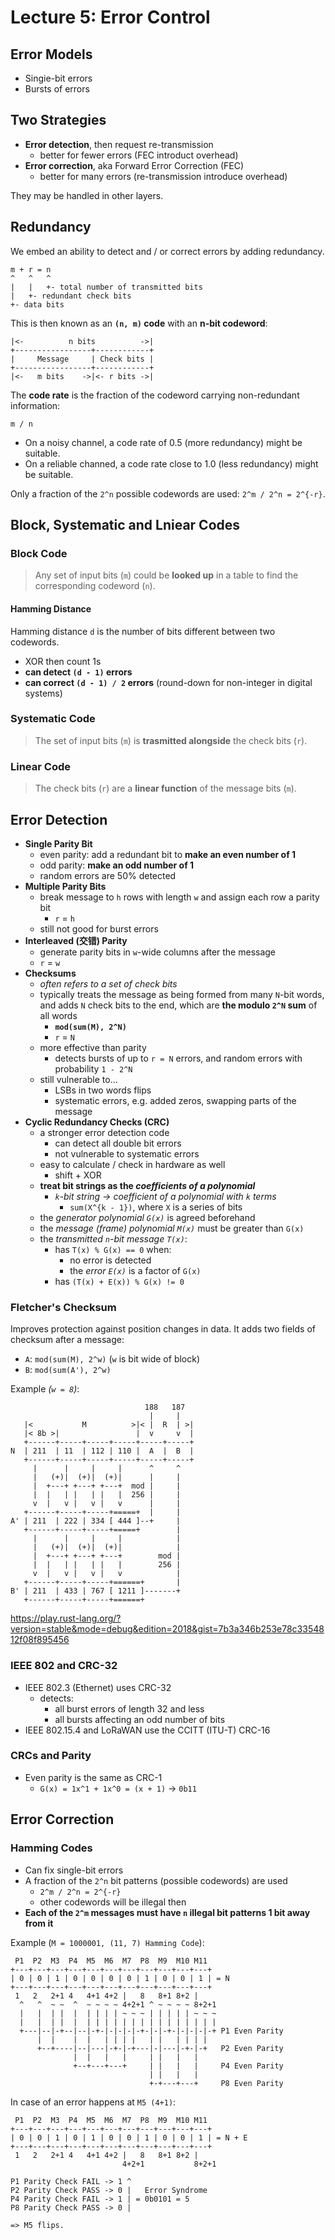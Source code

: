 # Lecture 5: Error Control

## Error Models

- Singie-bit errors
- Bursts of errors

## Two Strategies

- **Error detection**, then request re-transmission
  - better for fewer errors (FEC introduct overhead)
- **Error correction**, aka Forward Error Correction (FEC)
  - better for many errors (re-transmission introduce overhead)

They may be handled in other layers.

## Redundancy

We embed an ability to detect and / or correct errors by adding redundancy.

```
m + r = n
^   ^   ^
|   |   +- total number of transmitted bits
|   +- redundant check bits
+- data bits
```

This is then known as an **`(n, m)` code** with an **n-bit codeword**:

```
|<-          n bits          ->|
+-----------------+------------+
|     Message     | Check bits |
+-----------------+------------+
|<-   m bits    ->|<- r bits ->|
```

The **code rate** is the fraction of the codeword carrying non-redundant information:

```
m / n
```

- On a noisy channel, a code rate of 0.5 (more redundancy) might be suitable.
- On a reliable channed, a code rate close to 1.0 (less redundancy) might be suitable.

Only a fraction of the `2^n` possible codewords are used: `2^m / 2^n = 2^{-r}`.

## Block, Systematic and Lniear Codes

### Block Code

> Any set of input bits (`m`) could be **looked up** in a table to find the corresponding codeword (`n`).

#### Hamming Distance

Hamming distance `d` is the number of bits different between two codewords.

- XOR then count 1s
- **can detect `(d - 1)` errors**
- **can correct `(d - 1) / 2` errors** (round-down for non-integer in digital systems)

### Systematic Code

> The set of input bits (`m`) is **trasmitted alongside** the check bits (`r`).

### Linear Code

> The check bits (`r`) are a **linear function** of the message bits (`m`).

## Error Detection

- **Single Parity Bit**
  - even parity: add a redundant bit to **make an even number of 1**
  - odd parity: **make an odd number of 1**
  - random errors are 50% detected
- **Multiple Parity Bits**
  - break message to `h` rows with length `w` and assign each row a parity bit
    - `r` = `h`
  - still not good for burst errors
- **Interleaved (交错) Parity**
  - generate parity bits in `w`-wide columns after the message
  - `r` = `w`
- **Checksums**
  - _often refers to a set of check bits_
  - typically treats the message as being formed from many `N`-bit words, and adds `N` check bits to the end, which are **the modulo `2^N` sum** of all words
    - **`mod(sum(M), 2^N)`**
    - `r` = `N`
  - more effective than parity
    - detects bursts of up to `r = N` errors, and random errors with probability `1 - 2^N`
  - still vulnerable to...
    - LSBs in two words flips
    - systematic errors, e.g. added zeros, swapping parts of the message
- **Cyclic Redundancy Checks (CRC)**
  - a stronger error detection code
    - can detect all double bit errors
    - not vulnerable to systematic errors
  - easy to calculate / check in hardware as well
    - shift + XOR
  - **treat bit strings as the _coefficients of a polynomial_**
    - _`k`-bit string -> coefficient of a polynomial with `k` terms_
      - `sum(X^{k - 1})`, where `X` is a series of bits
  - the _generator polynomial `G(x)`_ is agreed beforehand
  - the _message (frame) polynomial `M(x)`_ must be greater than `G(x)`
  - the _transmitted `n`-bit message `T(x)`_:
    - has `T(x) % G(x) == 0` when:
      - no error is detected
      - the _error `E(x)`_ is a factor of `G(x)`
    - has `(T(x) + E(x)) % G(x) != 0`

### Fletcher's Checksum

Improves protection against position changes in data. It adds two fields of checksum after a message:

- `A`: `mod(sum(M), 2^w)` (`w` is bit wide of block)
- `B`: `mod(sum(A'), 2^w)`

Example _(`w = 8`)_:

```
                              188   187
                               |     |
   |<           M          >|< |  R  | >|
   |< 8b >|                 |  v     v  |
   +------+-----+-----+-----+-----+-----+
N  | 211  | 11  | 112 | 110 |  A  |  B  |
   +------+-----+-----+-----+-----+-----+
     |      |     |     |      ^     ^
     |   (+)|  (+)|  (+)|      |     |
     |  +---+ +---+ +---+  mod |     |
     |  |   | |   | |   |  256 |     |
     v  |   v |   v |   v      |     |
   +------+-----+-----+=====+  |     |
A' | 211  | 222 | 334 [ 444 ]--+     |
   +------+-----+-----+=====+        |
     |      |     |     |            |
     |   (+)|  (+)|  (+)|            |
     |  +---+ +---+ +---+        mod |
     |  |   | |   | |   |        256 |
     v  |   v |   v |   v            |
   +------+-----+-----+======+       |
B' | 211  | 433 | 767 [ 1211 ]-------+
   +------+-----+-----+======+
```

https://play.rust-lang.org/?version=stable&mode=debug&edition=2018&gist=7b3a346b253e78c3354812f08f895456

### IEEE 802 and CRC-32

- IEEE 802.3 (Ethernet) uses CRC-32
  - detects:
    - all burst errors of length 32 and less
    - all bursts affecting an odd number of bits
- IEEE 802.15.4 and LoRaWAN use the CCITT (ITU-T) CRC-16

### CRCs and Parity

- Even parity is the same as CRC-1
  - `G(x) = 1x^1 + 1x^0 = (x + 1)` -> `0b11`

## Error Correction

### Hamming Codes

- Can fix single-bit errors
- A fraction of the `2^n` bit patterns (possible codewords) are used
  - `2^m / 2^n = 2^{-r}`
  - other codewords will be illegal then
- **Each of the `2^m` messages must have `n` illegal bit patterns 1 bit away from it**

Example (`M = 1000001, (11, 7) Hamming Code`):

```
 P1  P2  M3  P4  M5  M6  M7  P8  M9  M10 M11
+---+---+---+---+---+---+---+---+---+---+---+
| 0 | 0 | 1 | 0 | 0 | 0 | 0 | 1 | 0 | 0 | 1 | = N
+---+---+---+---+---+---+---+---+---+---+---+
 1   2   2+1 4   4+1 4+2 |   8   8+1 8+2 |
  ^   ^  ~ ~  ^  ~ ~ ~ ~ 4+2+1 ^ ~ ~ ~ ~ 8+2+1
  |   |  | |  |  | | | | ~ ~ ~ | | | | | ~ ~ ~
  |   |  | |  |  | | | | | | | | | | | | | | |
  +---|--|-+--|--|-+-|-|-|-|-+-|-|-+-|-|-|-|-+ P1 Even Parity
      |  |    |  |   | | | |   | |   | | | |
      +--+----|--|---|-+-|-+---|-|---|-+-|-+   P2 Even Parity
              |  |   |   |     | |   |   |
              +--+---+---+     | |   |   |     P4 Even Parity
                               | |   |   |
                               +-+---+---+     P8 Even Parity
```

In case of an error happens at `M5 (4+1)`:

```
 P1  P2  M3  P4  M5  M6  M7  P8  M9  M10 M11
+---+---+---+---+---+---+---+---+---+---+---+
| 0 | 0 | 1 | 0 | 1 | 0 | 0 | 1 | 0 | 0 | 1 | = N + E
+---+---+---+---+---+---+---+---+---+---+---+
 1   2   2+1 4   4+1 4+2 |   8   8+1 8+2 |
                         4+2+1           8+2+1

P1 Parity Check FAIL -> 1 ^
P2 Parity Check PASS -> 0 |   Error Syndrome
P4 Parity Check FAIL -> 1 | = 0b0101 = 5
P8 Parity Check PASS -> 0 |

=> M5 flips.
```
